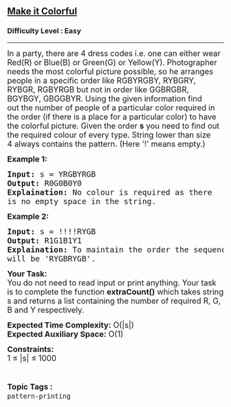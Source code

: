 <h2><a href="https://practice.geeksforgeeks.org/problems/make-it-colorful3522/1?page=1&category[]=pattern-printing&sortBy=submissions">Make it Colorful</a></h2><h3>Difficulty Level : Easy</h3><hr><div class="problems_problem_content__Xm_eO"><p><span style="font-size:18px">In a party, there are 4 dress codes i.e. one can either wear Red(R) or Blue(B) or Green(G) or Yellow(Y). Photographer needs the most colorful picture possible, so he arranges people in a specific order like RGBYRGBY, RYBGRY, RYBGR, RGBYRGB but not in&nbsp;order like GGBRGBR, BGYBGY, GBGGBYR. Using the given information find out&nbsp;the number of people of a particular color required in the order (if there is a place for a particular color) to have the colorful picture.&nbsp;Given the order <strong>s</strong> you need to find out the required colour of every type. String lower than size 4&nbsp;always contains the pattern. (Here '!' means empty.)</span></p>

<p><strong><span style="font-size:18px">Example 1:</span></strong></p>

<pre><span style="font-size:18px"><strong>Input:</strong> s = YRGBYRGB
<strong>Output:</strong> R0G0B0Y0
<strong>Explaination:</strong> No colour is required as there 
is no empty space in the string.</span></pre>

<p><strong><span style="font-size:18px">Example 2:</span></strong></p>

<pre><span style="font-size:18px"><strong>Input:</strong> s = !!!!RYGB
<strong>Output:</strong> R1G1B1Y1
<strong>Explaination:</strong> To maintain the order the sequence 
will be 'RYGBRYGB'.</span></pre>

<p><span style="font-size:18px"><strong>Your Task:</strong><br>
You do not need to read input or print anything. Your task is to complete the function <strong>extraCount()</strong> which takes string s and returns a list containing the number of required R, G, B and Y respectively.</span></p>

<p><span style="font-size:18px"><strong>Expected Time Complexity:</strong> O(|s|)<br>
<strong>Expected Auxiliary Space:</strong> O(1)</span></p>

<p><span style="font-size:18px"><strong>Constraints:</strong><br>
1 ≤ |s| ≤ 1000&nbsp;</span></p>
</div><br><p><span style=font-size:18px><strong>Topic Tags : </strong><br><code>pattern-printing</code>&nbsp;